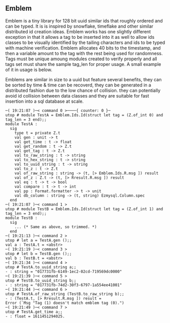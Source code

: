 ## Emblem

Emblem is a tiny library for 128 bit uuid similar ids that roughly ordered and can be typed. It is is inspired by snowflake, timeflake and other similar distributed id creation ideas. Emblem works has one slightly different exception in that it allows a tag to be inserted into it as well to allow ids classes to be visually identified by the tailing characters and ids to be typed with machine verification. Emblem allocates 40 bits to the timestamp, and then a variable amount to the tag with the rest being used for randomness. Tags must be unique amoung modules created to verify properly and all tags set must share the sample tag_len for proper usage. A small example of it in usage is below.

Emblems are similar in size to a uuid but feature several benefits, they can be sorted by time & time can be recoverd, they can be generated in a distributed fashion due to the low chance of collision. they can potentially avoid id collision between data classes and they are suitable for fast insertion into a sql database at scale.

```
─( 19:21:07 )─< command 0 >────{ counter: 0 }─
utop # module TestA = Emblem.Ids.Id(struct let tag = (Z.of_int 0) and tag_len = 3 end);;
module TestA :
  sig
    type t = private Z.t
    val gen : unit -> t
    val get_time : t -> float
    val get_random : t -> Z.t
    val get_tag : t -> Z.t
    val to_raw_string : t -> string
    val to_hex_string : t -> string
    val to_uuid_string : t -> string
    val to_z : t -> Z.t
    val of_raw_string : string -> (t, [> Emblem.Ids.R.msg ]) result
    val of_z : Z.t -> (t, [> Rresult.R.msg ]) result
    val eq : t -> t -> bool
    val compare : t -> t -> int
    val pp : Format.formatter -> t -> unit
    val db_column : string -> (t, string) Ezmysql.Column.spec
  end
─( 19:21:07 )─< command 1 >
utop # module TestB = Emblem.Ids.Id(struct let tag = (Z.of_int 1) and tag_len = 3 end);;
module TestB :
  sig
    ... (* Same as above, so trimmed. *)
  end
─( 19:21:13 )─< command 2 >
utop # let a = TestA.gen ();;
val a : TestA.t = <abstr>
─( 19:21:19 )─< command 3 >
utop # let b = TestB.gen ();;
val b : TestB.t = <abstr>
─( 19:21:34 )─< command 4 >
utop # TestA.to_uuid_string a;;
- : string = "017731fb-6149-1ec2-02cd-719569dc0000"
─( 19:21:39 )─< command 5 >
utop # TestB.to_uuid_string b;;
- : string = "017731fb-74d2-30f3-6797-1a554ee41001"
─( 19:21:44 )─< command 6 >
utop # TestA.of_raw_string (TestB.to_raw_string b);;
- : (TestA.t, [> Rresult.R.msg ]) result =
Error (`Msg "Tag (1) doesn't match emblem tag (0).")
─( 19:21:49 )─< command 7 >
utop # TestA.get_time a;;
- : float = 1611451294025.
```
